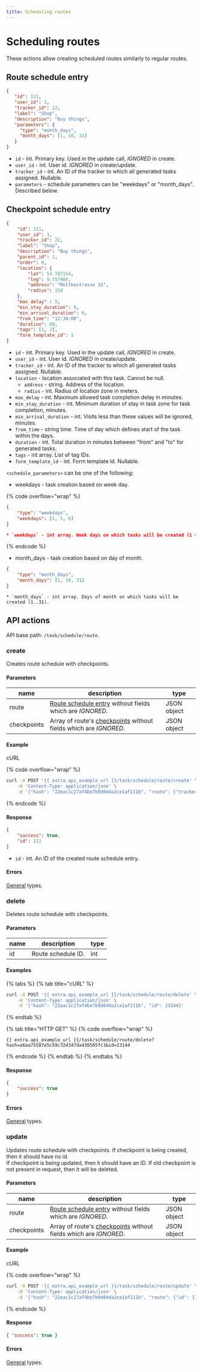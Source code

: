 ```yaml
---
title: Scheduling routes
---
```


# Scheduling routes

These actions allow creating scheduled routes similarly to regular routes.

## Route schedule entry

```json
{
   "id": 111,
   "user_id": 3,
   "tracker_id": 22,
   "label": "Shop",
   "description": "Buy things",
   "parameters": {
     "type": "month_days",
     "month_days": [1, 10, 31]
   }
}
```

* `id` - int. Primary key. Used in the update call, _IGNORED_ in create.
* `user_id` - int. User id. _IGNORED_ in create/update.
* `tracker_id` - int. An ID of the tracker to which all generated tasks assigned. Nullable.
* `parameters` - schedule parameters can be "weekdays" or "month\_days". Described below.

## Checkpoint schedule entry

```json
{
    "id": 111,
    "user_id": 3,
    "tracker_id": 22,
    "label": "Shop",
    "description": "Buy things",
    "parent_id": 1,
    "order": 0,
    "location": {
        "lat": 53.787154,
        "lng": 9.757980,
        "address": "Moltkestrasse 32",
        "radius": 150
    },
    "max_delay" : 5,
    "min_stay_duration": 0,
    "min_arrival_duration": 0,
    "from_time": "12:34:00",
    "duration": 60,
    "tags": [1, 2],
    "form_template_id": 1
}
```

* `id` - int. Primary key. Used in the update call, _IGNORED_ in create.
* `user_id` - int. User id. _IGNORED_ in create/update.
* `tracker_id` - int. An ID of the tracker to which all generated tasks assigned. Nullable.
* `location` - location associated with this task. Cannot be null.
  * `address` - string. Address of the location.
  * `radius` - int. Radius of location zone in meters.
* `max_delay` - int. Maximum allowed task completion delay in minutes.
* `min_stay_duration` - int. Minimum duration of stay in task zone for task completion, minutes.
* `min_arrival_duration` - int. Visits less than these values will be ignored, minutes.
* `from_time` - string time. Time of day which defines start of the task within the days.
* `duration` - int. Total duration in minutes between "from" and "to" for generated tasks.
* `tags` - int array. List of tag IDs.
* `form_template_id` - int. Form template id. Nullable.

`<schedule_parameters>` can be one of the following:

* weekdays - task creation based on week day.

{% code overflow="wrap" %}
```json
{
    "type": "weekdays",
    "weekdays": [1, 5, 6]
}

* `weekdays` - int array. Week days on which tasks will be created (1 = Monday, ... 7 = Sunday)
```
{% endcode %}

* month\_days - task creation based on day of month.

```json
{
    "type": "month_days",
    "month_days": [1, 10, 31]
}
```

```
* `month_days` - int array. Days of month on which tasks will be created (1..31).
```

## API actions

API base path: `/task/schedule/route`.

### create

Creates route schedule with checkpoints.

#### Parameters

| name        | description                                                                                            | type        |
| ----------- | ------------------------------------------------------------------------------------------------------ | ----------- |
| route       | [Route schedule entry](route.md#route-schedule-entry) without fields which are _IGNORED_.              | JSON object |
| checkpoints | Array of route's [checkpoints](route.md#checkpoint-schedule-entry) without fields which are _IGNORED_. | JSON object |

#### Example

cURL

{% code overflow="wrap" %}
```sh
curl -X POST '{{ extra.api_example_url }}/task/schedule/route/create' \
    -H 'Content-Type: application/json' \
    -d '{"hash": "22eac1c27af4be7b9d04da2ce1af111b", "route": {"tracker_id": 22, "label": "Shop", "description": "Buy things", "parameters": {"type": "month_days","month_days": [1, 10, 31]}}, "checkpoints": [{"tracker_id": 22, "label": "Shop", "description": "Buy things", "parent_id": 1, "order": 0, "location": { "lat": 53.787154, "lng": 9.757980, "address": "Moltkestrasse 32", "radius": 150}, "max_delay" : 5, "min_stay_duration": 0, "min_arrival_duration": 0, "from_time": "12:34:00", "duration": 60, "tags": [1, 2], "form_template_id": 1}]}'
```
{% endcode %}

#### Response

```json
{
    "success": true,
    "id": 111
}
```

* `id` - int. An ID of the created route schedule entry.

#### Errors

[General](../../../../errors.md#error-codes) types.

### delete

Deletes route schedule with checkpoints.

#### Parameters

| name | description        | type |
| ---- | ------------------ | ---- |
| id   | Route schedule ID. | int  |

#### Examples

{% tabs %}
{% tab title="cURL" %}
```sh
curl -X POST '{{ extra.api_example_url }}/task/schedule/route/delete' \
    -H 'Content-Type: application/json' \
    -d '{"hash": "22eac1c27af4be7b9d04da2ce1af111b", "id": 23144}'
```
{% endtab %}

{% tab title="HTTP GET" %}
{% code overflow="wrap" %}
```http
{{ extra.api_example_url }}/task/schedule/route/delete?hash=a6aa75587e5c59c32d347da438505fc3&id=23144
```
{% endcode %}
{% endtab %}
{% endtabs %}

#### Response

```json
{
    "success": true
}
```

#### Errors

[General](../../../../errors.md#error-codes) types.

### update

Updates route schedule with checkpoints. If checkpoint is being created, then it should have no id.\
If checkpoint is being updated, then it should have an ID. If old checkpoint is not present in request, then it will be deleted.

#### Parameters

| name        | description                                                                                            | type        |
| ----------- | ------------------------------------------------------------------------------------------------------ | ----------- |
| route       | [Route schedule entry](route.md#route-schedule-entry) without fields which are _IGNORED_.              | JSON object |
| checkpoints | Array of route's [checkpoints](route.md#checkpoint-schedule-entry) without fields which are _IGNORED_. | JSON object |

#### Example

cURL

{% code overflow="wrap" %}
```sh
curl -X POST '{{ extra.api_example_url }}/task/schedule/route/update' \
    -H 'Content-Type: application/json' \
    -d '{"hash": "22eac1c27af4be7b9d04da2ce1af111b", "route": {"id": 111, "tracker_id": 22, "label": "Shop", "description": "Buy things", "parameters": {"type": "month_days","month_days": [1, 10, 31]}}, "checkpoints": {"id": 111, "tracker_id": 22, "label": "Shop", "description": "Buy things", "parent_id": 1, "order": 0, "location": { "lat": 53.787154, "lng": 9.757980, "address": "Moltkestrasse 32", "radius": 150}, "max_delay" : 5, "min_stay_duration": 0, "min_arrival_duration": 0, "from_time": "12:34:00", "duration": 60, "tags": [1, 2], "form_template_id": 1}}'
```
{% endcode %}

#### Response

```json
{ "success": true }
```

#### Errors

[General](../../../../errors.md#error-codes) types.
